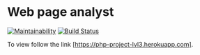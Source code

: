 # Web page analyst
[![Maintainability](https://api.codeclimate.com/v1/badges/eb958adee20682a9a353/maintainability)](https://codeclimate.com/github/SabirIvaN/php-project-lvl3/maintainability) [![Build Status](https://travis-ci.org/SabirIvaN/php-project-lvl3.svg?branch=master)](https://travis-ci.org/SabirIvaN/php-project-lvl3)

To view follow the link [https://php-project-lvl3.herokuapp.com].
